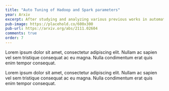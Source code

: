 ```yaml
---
title: "Auto Tuning of Hadoop and Spark parameters"
year: Arxiv
excerpt: After studying and analyzing various previous works in automating the tuning of these parameters, this paper proposes two algorithms - Grid Search with Finer Tuning and Controlled Random Search.
pub-image: https://placehold.co/600x300
pub-url: https://arxiv.org/abs/2111.02604
comments: true
order: 7
---
```


Lorem ipsum dolor sit amet, consectetur adipiscing elit. Nullam ac sapien vel sem tristique consequat ac eu magna. Nulla condimentum erat quis enim tempor consequat.

Lorem ipsum dolor sit amet, consectetur adipiscing elit. Nullam ac sapien vel sem tristique consequat ac eu magna. Nulla condimentum erat quis enim tempor consequat.
